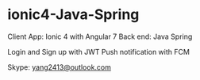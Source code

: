 # ionic4-Java-Spring
Client App: Ionic 4 with Angular 7
Back end: Java Spring

Login and Sign up with JWT
Push notification with FCM

Skype: yang2413@outlook.com
